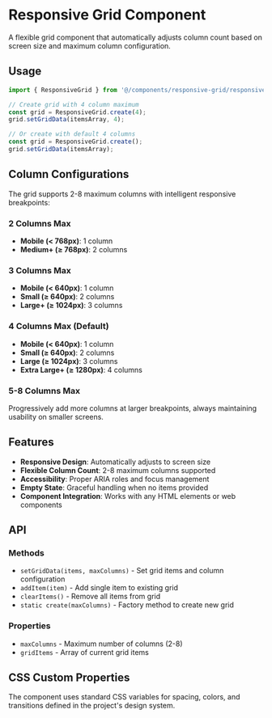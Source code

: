 # Responsive Grid Component

A flexible grid component that automatically adjusts column count based on screen size and maximum column configuration.

## Usage

```javascript
import { ResponsiveGrid } from '@/components/responsive-grid/responsive-grid.js';

// Create grid with 4 column maximum
const grid = ResponsiveGrid.create(4);
grid.setGridData(itemsArray, 4);

// Or create with default 4 columns
const grid = ResponsiveGrid.create();
grid.setGridData(itemsArray);
```

## Column Configurations

The grid supports 2-8 maximum columns with intelligent responsive breakpoints:

### 2 Columns Max
- **Mobile (< 768px)**: 1 column
- **Medium+ (≥ 768px)**: 2 columns

### 3 Columns Max  
- **Mobile (< 640px)**: 1 column
- **Small (≥ 640px)**: 2 columns
- **Large+ (≥ 1024px)**: 3 columns

### 4 Columns Max (Default)
- **Mobile (< 640px)**: 1 column
- **Small (≥ 640px)**: 2 columns  
- **Large (≥ 1024px)**: 3 columns
- **Extra Large+ (≥ 1280px)**: 4 columns

### 5-8 Columns Max
Progressively add more columns at larger breakpoints, always maintaining usability on smaller screens.

## Features

- **Responsive Design**: Automatically adjusts to screen size
- **Flexible Column Count**: 2-8 maximum columns supported
- **Accessibility**: Proper ARIA roles and focus management
- **Empty State**: Graceful handling when no items provided
- **Component Integration**: Works with any HTML elements or web components

## API

### Methods

- `setGridData(items, maxColumns)` - Set grid items and column configuration
- `addItem(item)` - Add single item to existing grid
- `clearItems()` - Remove all items from grid
- `static create(maxColumns)` - Factory method to create new grid

### Properties

- `maxColumns` - Maximum number of columns (2-8)
- `gridItems` - Array of current grid items

## CSS Custom Properties

The component uses standard CSS variables for spacing, colors, and transitions defined in the project's design system.
